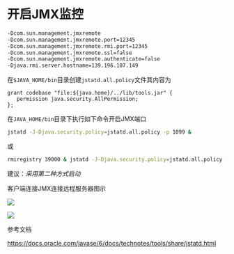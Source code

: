 # 开启JMX监控

```bash
-Dcom.sun.management.jmxremote
-Dcom.sun.management.jmxremote.port=12345
-Dcom.sun.management.jmxremote.rmi.port=12345
-Dcom.sun.management.jmxremote.ssl=false
-Dcom.sun.management.jmxremote.authenticate=false
-Djava.rmi.server.hostname=139.196.107.149
```

在`$JAVA_HOME/bin`目录创建`jstatd.all.policy`文件其内容为

```
grant codebase "file:${java.home}/../lib/tools.jar" {
   permission java.security.AllPermission;
};
```

在`JAVA_HOME/bin`目录下执行如下命令开启JMX端口

```bash
jstatd -J-Djava.security.policy=jstatd.all.policy -p 1099 &
```

或

```bash
rmiregistry 39000 & jstatd -J-Djava.security.policy=jstatd.all.policy -J-Djava.rmi.server.hostname=139.196.107.149 -p 1099 &
```

建议：*采用第二种方式启动*

客户端连接JMX连接远程服务器图示

![](jmx1.png)

![](jmx2.png)

参考文档

https://docs.oracle.com/javase/6/docs/technotes/tools/share/jstatd.html